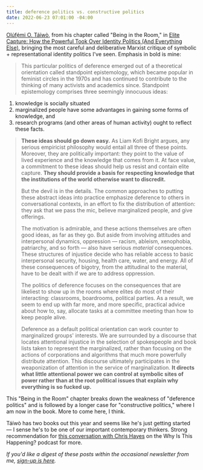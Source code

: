 ```yaml
---
title: deference politics vs. constructive politics
date: 2022-06-23 07:01:00 -04:00
---
```


[Olúfẹ́mi O. Táíwò](https://gufaculty360.georgetown.edu/s/contact/0033600001ebL6LAAU/ol%C3%BAf%E1%BA%B9mi-t%C3%A1%C3%ADw%C3%B2), from his chapter called "Being in the Room," in [Elite Capture: How the Powerful Took Over Identity Politics (And Everything Else)](https://www.haymarketbooks.org/books/1867-elite-capture), bringing the most careful and deliberative Marxist critique of symbolic + representational identity politics I've seen. Emphasis in bold is mine:

> This particular politics of deference emerged out of a theoretical orientation called standpoint epistemology, which became popular in feminist circles in the 1970s and has continued to contribute to the thinking of many activists and academics since. Standpoint epistemology comprises three seemingly innocuous ideas:
>
1) knowledge is socially situated
2) marginalized people have some advantages in gaining some forms of knowledge, and
3) research programs (and other areas of human activity) ought to reflect these facts.
>
>**These ideas should go down easy.** As Liam Kofi Bright argues, any serious empiricist philosophy would entail all three of these points. Moreover, they are politically important: they point to the value of lived experience and the knowledge that comes from it. At face value, a commitment to these ideas should help us resist and contain elite capture. **They should provide a basis for respecting knowledge that the institutions of the world otherwise want to discredit.**
>
>But the devil is in the details. The common approaches to putting these abstract ideas into practice emphasize deference to others in conversational contexts, in an effort to fix the distribution of attention: they ask that we pass the mic, believe marginalized people, and give offerings.
>
>The motivation is admirable, and these actions themselves are often good ideas, as far as they go. But aside from involving attitudes and interpersonal dynamics, oppression — racism, ableism, xenophobia, patriarchy, and so forth — also have serious *material* consequences. These structures of injustice decide who has reliable access to basic interpersonal security, housing, health care, water, and energy. All of these consequences of bigotry, from the attitudinal to the material, have to be dealt with if we are to address oppression.
>
>The politics of deference focuses on the consequences that are likeliest to show up in the rooms where elites do most of their interacting: classrooms, boardrooms, political parties. As a result, we seem to end up with far more, and more specific, practical advice about how to, say, allocate tasks at a committee meeting than how to keep people alive.
>
>Deference as a default political orientation can work counter to marginalized groups' interests. We are surrounded by a discourse that locates attentional injustice in the selection of spokespeople and book lists taken to represent the marginalized, rather than focusing on the actions of corporations and algorithms that much more powerfully distribute attention. This discourse ultimately participates in the weaponization of attention in the service of marginalization. **It directs what little attentional power we can control at symbolic sites of power rather than at the root political issues that explain why everything is so fucked up.**

This "Being in the Room" chapter breaks down the weakness of "deference politics" and is followed by a longer case for "constructive politics," where I am now in the book. More to come here, I think.

Táíwò has two books out this year and seems like he's just getting started — I sense he's to be one of our important contemporary thinkers. Strong recommendation for [this conversation with Chris Hayes](https://podcasts.apple.com/us/podcast/how-the-powerful-took-over-identity-politics-with-ol%C3%BAf%E1%BA%B9/id1382983397?i=1000566342158) on the Why Is This Happening? podcast for more.

*If you'd like a digest of these posts within the occasional newsletter from me, [sign-up is here](https://sarahendren.substack.com/).*

